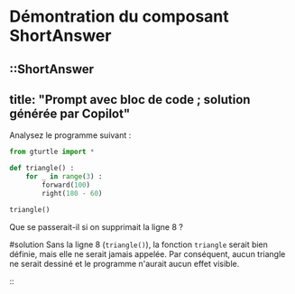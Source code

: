 # Démontration du composant ShortAnswer

::ShortAnswer
---
title: "Prompt avec bloc de code ; solution générée par Copilot"
----

Analysez le programme suivant :
```python
from gturtle import *

def triangle() :
    for _ in range(3) :
        forward(100)
        right(180 - 60)

triangle()
```

Que se passerait-il si on supprimait la ligne 8 ?

#solution
Sans la ligne 8 (`triangle()`), la fonction `triangle` serait bien définie, mais elle ne serait jamais appelée. Par conséquent, aucun triangle ne serait dessiné et le programme n'aurait aucun effet visible.

::